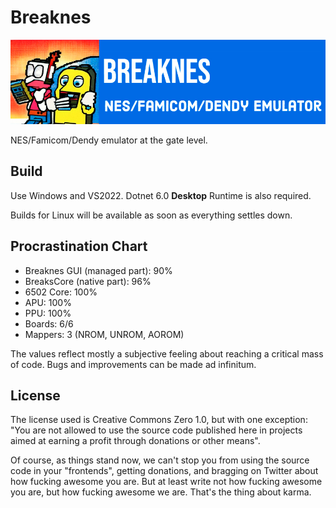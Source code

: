# Breaknes

![logo](/UserManual/imgstore/157481692-2ecd4e71-2599-4050-9ce0-815c0336ad27.png)

NES/Famicom/Dendy emulator at the gate level.

## Build

Use Windows and VS2022. Dotnet 6.0 **Desktop** Runtime is also required.

Builds for Linux will be available as soon as everything settles down.

## Procrastination Chart

- Breaknes GUI (managed part): 90%
- BreaksCore (native part): 96%
- 6502 Core: 100%
- APU: 100%
- PPU: 100%
- Boards: 6/6
- Mappers: 3 (NROM, UNROM, AOROM)

The values reflect mostly a subjective feeling about reaching a critical mass of code. Bugs and improvements can be made ad infinitum.

## License

The license used is Creative Commons Zero 1.0, but with one exception: "You are not allowed to use the source code published here in projects aimed at earning a profit through donations or other means".

Of course, as things stand now, we can't stop you from using the source code in your "frontends", getting donations, and bragging on Twitter about how fucking awesome you are. But at least write not how fucking awesome you are, but how fucking awesome we are. That's the thing about karma.
